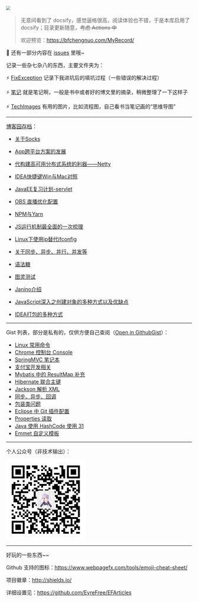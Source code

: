 <img src="./img%2Flove.png" style="zoom:67%;" />

> 无意间看到了 docsify，感觉逼格很高，阅读体验也不错，于是本库启用了 docsify；目录更新随意，~~考虑 Actions 中~~
>
> 欢迎预览：https://bfchengnuo.com/MyRecord/

:bell: 还有一部分内容在 [issues](https://github.com/bfchengnuo/MyRecord/issues) 里哦~

记录一些杂七杂八的东西，主要文件夹为：

:zap: [FixException](https://github.com/bfchengnuo/MyRecord/tree/master/FixException) 记录下我进坑后的填坑过程（一些错误的解决过程）

:zap: [笔记](https://github.com/bfchengnuo/MyRecord/tree/master/%E7%AC%94%E8%AE%B0) 就是笔记啊，一般是书中或者好的博文里的摘录，稍微整理了一下这样子

:zap: [TechImages](https://github.com/bfchengnuo/MyRecord/tree/master/TechImages) 有用的图片，比如流程图，自己看书当笔记画的“思维导图”

---

[博客园存档](https://www.cnblogs.com/bfchengnuo/)：

- [关于Socks](https://www.cnblogs.com/bfchengnuo/p/12101107.html)
- [App跨平台方案的发展](https://www.cnblogs.com/bfchengnuo/p/12101080.html)
- [代构建高可用分布式系统的利器——Netty](https://www.cnblogs.com/bfchengnuo/p/9193024.html)
- [IDEA快捷键Win与Mac对照](https://www.cnblogs.com/bfchengnuo/p/12101042.html)
- [JavaEE复习计划-servlet](https://www.cnblogs.com/bfchengnuo/p/9193019.html)

- [OBS 直播优化配置](https://www.cnblogs.com/bfchengnuo/articles/8393958.html)
- [NPM与Yarn](https://www.cnblogs.com/bfchengnuo/articles/12101019.html)
- [JS运行机制最全面的一次梳理](https://www.cnblogs.com/bfchengnuo/articles/12101003.html)
- [Linux下使用ip替代ifconfig](https://www.cnblogs.com/bfchengnuo/articles/12100966.html)
- [关于同步、异步、并行、并发等](https://www.cnblogs.com/bfchengnuo/articles/8421639.html)
- [语法糖](https://www.cnblogs.com/bfchengnuo/articles/8298785.html)
- [图灵测试](https://www.cnblogs.com/bfchengnuo/articles/8296700.html)
- [Janino介绍](https://www.cnblogs.com/bfchengnuo/articles/8146634.html)
- [JavaScript深入之创建对象的多种方式以及优缺点](https://www.cnblogs.com/bfchengnuo/articles/8137911.html)
- [IDEA打包的多种方式](https://www.cnblogs.com/bfchengnuo/articles/8138308.html)

---

Gist 列表，部分是私有的，仅供方便自己查阅（[Open in GithubGist](https://gist.github.com/bfchengnuo)）：

- [Linux 常用命令](https://gist.github.com/bfchengnuo/680d65224b34b964623810b8e4c46f54)
- [Chrome 控制台 Console](https://gist.github.com/bfchengnuo/e3954dd2fad2d1f1de09c6b5d735aef4)
- [SpringMVC 笔记本](https://gist.github.com/bfchengnuo/b44f9b505012e98d2fb773aa6156366d)
- [支付宝开发相关](https://gist.github.com/bfchengnuo/863a2e20cb4d8bde3a64c39c3eaff1a9)
- [Mybatis 中的 ResultMap 补充](https://gist.github.com/bfchengnuo/69f27b9745e1f4e4b7fe0ed7e914ba9c)
- [Hibernate 联合主键](https://gist.github.com/bfchengnuo/a7bffdbc041e9fc6e2fd3e42ee1f57e5)
- [Jackson 解析 XML](https://gist.github.com/bfchengnuo/16d6bc793fcdc22f90d5b2140a9a430c)
- [同步、异步、回调](https://gist.github.com/bfchengnuo/d13c9093ff65c76386ad9f5558239f9f)
- [包装类问题](https://gist.github.com/bfchengnuo/56fdf673455073bdc12ab0194424a2b8)
- [Eclipse 中 Git 插件配置](https://gist.github.com/bfchengnuo/461d917d549d26e3b906200ecfd74db1)
- [Properties 读取](https://gist.github.com/bfchengnuo/6b6d2ac289d2b23c22d805a592ba55c2)
- [Java 使用 HashCode 使用 31](https://gist.github.com/bfchengnuo/4a34307675abddbb113343c50eccd563)
- [Emmet 自定义模板](https://gist.github.com/zxhfighter/00c1d140249215efd236)

---
个人公众号（非技术输出）：

<img src="./img/qr.jpg" style="zoom:50%;" />

---

好玩的一些东西~~

Github 支持的图标：https://www.webpagefx.com/tools/emoji-cheat-sheet/

项目徽章：http://shields.io/

详细设置见：https://github.com/EyreFree/EFArticles
